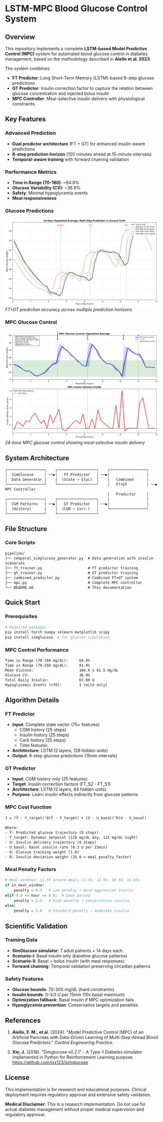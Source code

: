 # LSTM-MPC Blood Glucose Control System

## Overview

This repository implements a complete **LSTM-based Model Predictive Control (MPC)** system for automated blood glucose control in diabetes management, based on the methodology described in **Aiello et al. 2023**.

The system combines:
- **FT Predictor**: Long Short-Term Memory (LSTM)-based 8-step glucose predictions
- **GT Predictor**: Insulin correction factor to capture the relation between glucose concentration and injected bolus insulin
- **MPC Controller**: Meal-selective insulin delivery with physiological constraints

## Key Features

### **Advanced Prediction**
- **Dual predictor architecture** (FT + GT) for enhanced insulin-aware predictions
- **8-step prediction horizon** (120 minutes ahead at 15-minute intervals)
- **Temporal-aware training** with forward chaining validation

### **Performance Metrics**
- **Time in Range (70-180)**: ~64.9%
- **Glucose Variability (CV)**: ~36.9% 
- **Safety**: Minimal hypoglycemia events
- **Meal responsiveness**


### **Glucose Predictions**
![Glucose Predictions](figures/glucose_predictions_.png)
*FT+GT prediction accuracy across multiple prediction horizons*

### **MPC Glucose Control**
![MPC Control Results](figures/mpc_control_.png)
*24-hour MPC glucose control showing meal-selective insulin delivery*

## System Architecture

```
┌─────────────────┐    ┌──────────────────┐    ┌─────────────────┐
│  SimGlucose     │ ──▶│   FT Predictor   │ ──▶│                 │
│  Data Generator │    │  (State → Gluc)  │    │   Combined      │
└─────────────────┘    └──────────────────┘    │   FT+GT         │ ──▶ MPC Controller
                                               │   Predictor     │
┌─────────────────┐    ┌──────────────────┐    │                 │
│  CGM Patterns   │ ──▶│   GT Predictor   │ ──▶│                 │
│  (History)      │    │  (CGM → Corr.)   │    └─────────────────┘
└─────────────────┘    └──────────────────┘
```

## File Structure

### **Core Scripts**
```
pipeline/
├── temporal_simglucose_generator.py  # Data generation with insulin scenarios
├── ft_trainer.py                     # FT predictor training
├── gt_trainer.py                     # GT predictor training  
├── combined_predictor.py             # Combined FT+GT system
├── mpc.py                            # Complete MPC controller
└── README.md                         # This documentation
```

## Quick Start

### **Prerequisites**
```bash
# Required packages
pip install torch numpy sklearn matplotlib scipy
pip install simglucose  # For glucose simulation
```

### **MPC Control Performance**
```
Time in Range (70-180 mg/dL):     64.9%
Time in Range (70-250 mg/dL):     81.4%
Mean Glucose:                     166.6 ± 61.5 mg/dL
Glucose CV:                       36.9%
Total Daily Insulin:              67.80 U
Hypoglycemic Events (<70):        1 (mild only)
```

## Algorithm Details

### **FT Predictor**
- **Input**: Complete state vector (75+ features)
  - CGM history (25 steps)
  - Insulin history (25 steps) 
  - Carb history (25 steps)
  - Time features
- **Architecture**: LSTM (2 layers, 128 hidden units)
- **Output**: 8-step glucose predictions (15min intervals)

### **GT Predictor**  
- **Input**: CGM history only (25 features)
- **Target**: Insulin correction factors (FT_S2 - FT_S1)
- **Architecture**: LSTM (2 layers, 64 hidden units)
- **Purpose**: Learn insulin effects indirectly from glucose patterns

### **MPC Cost Function**
```
J = (Ŷ - Y_target)ᵀQ(Ŷ - Y_target) + (U - U_basal)ᵀR(U - U_basal)

Where:
- Ŷ: Predicted glucose trajectory (8 steps)
- Y_target: Dynamic setpoint (110 mg/dL day, 125 mg/dL night)
- U: Insulin delivery trajectory (8 steps)  
- U_basal: Basal insulin rate (0.3 U per 15min)
- Q: Glucose tracking weight (1.0)
- R: Insulin deviation weight (25.0 × meal_penalty_factor)
```

### **Meal Penalty Factors**
```python
# Meal windows: ±1.5h around meals (7.5h, 12.5h, 18.5h, 21.0h)
if in_meal_window:
    penalty = 0.3   # Low penalty → more aggressive insulin
elif 4.0 <= hour <= 8.0:  # Dawn period
    penalty = 2.5   # High penalty → conservative insulin  
else:
    penalty = 2.0   # Standard penalty → moderate insulin
```

## Scientific Validation

### **Training Data**
- **SimGlucose simulator**: 7 adult patients × 14 days each
- **Scenario-I**: Basal insulin only (baseline glucose patterns)
- **Scenario-II**: Basal + bolus insulin (with meal responses)
- **Forward chaining**: Temporal validation preserving circadian patterns

### **Safety Features**
- **Glucose bounds**: 70-300 mg/dL (hard constraints)
- **Insulin bounds**: 0-3.0 U per 15min (10x basal maximum)
- **Optimization fallback**: Basal insulin if MPC optimization fails
- **Hypoglycemia prevention**: Conservative targets and penalties

## References

1. **Aiello, E. M., et al.** (2024). "Model Predictive Control (MPC) of an Artificial Pancreas with
Data-Driven Learning of Multi-Step-Ahead Blood Glucose Predictors." *Control Engineering Practice*.

2. **Xie, J.** (2018). "Simglucose v0.2.1" - A Type-1 Diabetes simulator implemented in Python for Reinforcement Learning purpose. https://github.com/jxx123/simglucose

## License

This implementation is for research and educational purposes. Clinical deployment requires regulatory approval and extensive safety validation.


**Medical Disclaimer**: This is a research implementation. Do not use for actual diabetes management without proper medical supervision and regulatory approval.